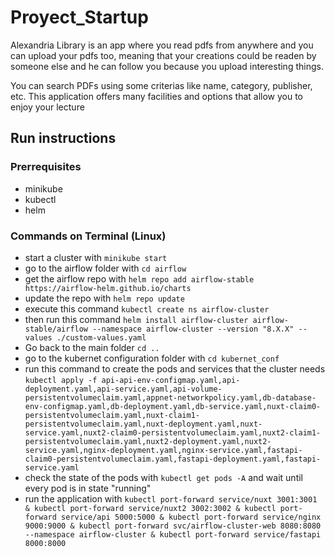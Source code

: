 # Proyect_Startup
Alexandria Library is an app where you read pdfs from anywhere and you can upload your pdfs too, meaning that your creations could be readen by someone else and he can follow you because you upload interesting things.

You can search PDFs using some criterias like name, category, publisher, etc. This application offers many facilities and options that allow you to enjoy your lecture
## Run instructions
### Prerrequisites
* minikube
* kubectl
* helm
### Commands on Terminal (Linux)
* start a cluster with ```minikube start```
* go to the airflow folder with ```cd airflow```
* get the airflow repo with ```helm repo add airflow-stable https://airflow-helm.github.io/charts```
* update the repo with ```helm repo update```
* execute this command ```kubectl create ns airflow-cluster```
* then run this command ```helm install airflow-cluster airflow-stable/airflow --namespace airflow-cluster --version "8.X.X" --values ./custom-values.yaml```
* Go back to the main folder ```cd ..```
* go to the kubernet configuration folder with ```cd kubernet_conf```
* run this command to create the pods and services that the cluster needs
```kubectl apply -f api-api-env-configmap.yaml,api-deployment.yaml,api-service.yaml,api-volume-persistentvolumeclaim.yaml,appnet-networkpolicy.yaml,db-database-env-configmap.yaml,db-deployment.yaml,db-service.yaml,nuxt-claim0-persistentvolumeclaim.yaml,nuxt-claim1-persistentvolumeclaim.yaml,nuxt-deployment.yaml,nuxt-service.yaml,nuxt2-claim0-persistentvolumeclaim.yaml,nuxt2-claim1-persistentvolumeclaim.yaml,nuxt2-deployment.yaml,nuxt2-service.yaml,nginx-deployment.yaml,nginx-service.yaml,fastapi-claim0-persistentvolumeclaim.yaml,fastapi-deployment.yaml,fastapi-service.yaml```
* check the state of the pods with ```kubectl get pods -A``` and wait until every pod is in state "running"
* run the application with ```kubectl port-forward service/nuxt 3001:3001 & kubectl port-forward service/nuxt2 3002:3002 & kubectl port-forward service/api 5000:5000 & kubectl port-forward service/nginx 9000:9000 & kubectl port-forward svc/airflow-cluster-web 8080:8080 --namespace airflow-cluster & kubectl port-forward service/fastapi 8000:8000```